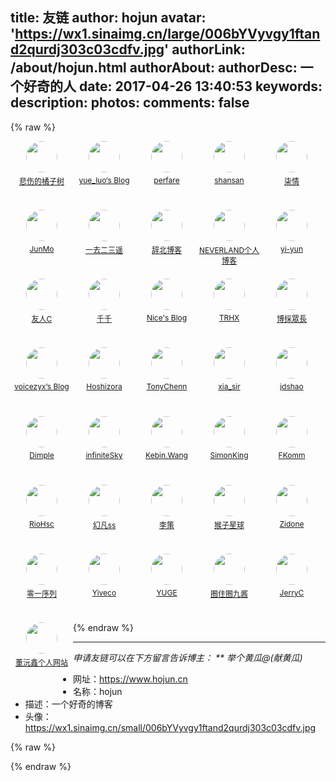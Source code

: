 title: 友链
author: hojun
avatar: 'https://wx1.sinaimg.cn/large/006bYVyvgy1ftand2qurdj303c03cdfv.jpg'
authorLink: /about/hojun.html
authorAbout:
authorDesc: 一个好奇的人
date: 2017-04-26 13:40:53
keywords:
description:
photos:
comments: false
---

{% raw %}
<style>
  .link-contentqt {
    padding: 0px !important;
    width: 100%;
  }
  .link-contentqt li {
    text-align: center;
    font-size: 12px;
    width: 100px;
    height: 100px;
    margin-bottom: 10px;
    list-style-type: none;
    float: left;
  }
  .link-contentqt li img {
      height: auto;
      max-width: 100%;
      border-radius: 100%;
      margin-bottom: 5px;
      transition: .5s;
      -webkit-transition: .5s;
      width: 50px;
      height: 50px;
  }
  .link-contentqt li a:hover img {
      transform: scale(1.2);
  }
  .link-contentqt li span {
      display: block;
      height: 32px;
  }
  .link-contentqt li a:hover span {
      color: #ffac00;
  }
</style>
<ul class="link-contentqt clearfix">
  <li>
    <a href="http://fankekeke.club/" title="风在呼唤我的名字" target="_blank">
      <img src="https://wx3.sinaimg.cn/small/006bYVyvly1fxo4l2rdanj30go0go771.jpg" width="50" height="50">
      <span class="sitename">悲伤的橘子树</span>
    </a>
  </li>
  <li>
    <a href="https://www.yueluo.xyz/" title="Perfare's Blog" target="_blank">
      <img src="https://ws3.sinaimg.cn/large/006bYVyvly1fxibk03pwyj305k05kaa3.jpg" width="50" height="50">
      <span class="sitename">yue_luo‘s Blog</span>
    </a>
  </li>
  <li>
    <a href="https://www.perfare.net/" title="Perfare's Blog" target="_blank">
      <img src="https://ws1.sinaimg.cn/large/006bYVyvly1fxiajmn8gdj301y01yq30.jpg" width="50" height="50">
      <span class="sitename">perfare</span>
    </a>
  </li>
  <li>
    <a href="https://shansan.top" title="The self-entertainment of chicken dishes" target="_blank">
      <img src="https://wx2.sinaimg.cn/large/006bYVyvly1fxbfetzfh5j3028028aa5.jpg" width="50" height="50">
      <span class="sitename">shansan</span>
    </a>
  </li>
  <li>
    <a href="https://www.xingaiting.com" title="又是另一个你" target="_blank">
      <img src="https://wx4.sinaimg.cn/small/006bYVyvly1fx92ez4at4j30320323yr.jpg" width="50" height="50">
      <span class="sitename">柒情</span>
    </a>
  </li>
  <li>
    <a href="http://mo3.top/" title="渗透技术博客" target="_blank">
      <img src="https://ws1.sinaimg.cn/small/006bYVyvly1fx5hy82tkmj30k00k0jwy.jpg" width="50" height="50">
      <span class="sitename">JunMo</span>
    </a>
  </li>
  <li>
    <a href="https://www.moonster.top" title="一个想当摄影师却被迫写代码的厨子" target="_blank">
      <img src="https://wx3.sinaimg.cn/small/006bYVyvly1fwbflihx0gj308c08cdgr.jpg" width="50" height="50">
      <span class="sitename">一去二三遥</span>
    </a>
  </li>
  <li>
    <a href="https://dsest.cn" title="不忘初心，方得始终." target="_blank">
      <img src="https://ws2.sinaimg.cn/small/006bYVyvly1fw94n7310dj305c05cjsq.jpg" width="50" height="50">
      <span class="sitename">辞北博客</span>
    </a>
  </li>
  <li>
    <a href="http://blog.kukeyang.com" title="纯日志博客，欢迎光临。" target="_blank">
      <img src="https://wx2.sinaimg.cn/small/006bYVyvly1fw7w0bxggvj303k03mmx4.jpg" width="50" height="50">
      <span class="sitename">NEVERLAND个人博客</span>
    </a>
  </li>
  <li>
    <a href="https://yi-yun.github.io" title="斯是陋室，惟吾德馨" target="_blank">
      <img src="https://wx4.sinaimg.cn/small/006bYVyvgy1fw11tbw12lj31201204qq.jpg" width="50" height="50">
      <span class="sitename">yi-yun</span>
    </a>
  </li>
  <li>
    <a href="https://www.ihewro.com" title="虽然我们互相笑着说“回头见”，但是我们都心知肚明，分离即永别。" target="_blank">
      <img src="https://wx4.sinaimg.cn/small/006bYVyvgy1funfb1cw5ej30jg0jg74l.jpg" width="50" height="50">
      <span class="sitename">友人C</span>
    </a>
  </li>
  <li>
    <a href="https://www.dreamwings.cn" title="继续踏上旅途，在没有你的春天…… " target="_blank">
      <img src="https://wx4.sinaimg.cn/small/006bYVyvgy1ful4nuo9suj30f20f23zu.jpg" width="50" height="50">
      <span class="sitename">千千</span>
    </a>
  </li>
  <li>
    <a href="https://luotaocheng.github.io" title="无往不形于外，高山仰止蕴其内，空谷传峰之像。" target="_blank">
      <img src="https://wx4.sinaimg.cn/small/006bYVyvgy1funfb0v8f4j30jg0jvgmy.jpg" width="50" height="50">
      <span class="sitename">Nice's Blog</span>
    </a>
  </li>
  <li>
    <a href="http://trhx.top" title="Live and Learn！" target="_blank">
      <img src="https://wx3.sinaimg.cn/small/006bYVyvgy1funfb0du3dj305a05a0ue.jpg" width="50" height="50">
      <span class="sitename">TRHX</span>
    </a>
  </li>
  <li>
    <a href="https://lruihao.cn" title="心向大佬，披荆斩棘" target="_blank">
      <img src="https://wx2.sinaimg.cn/small/006bYVyvgy1fuo64wajevj3028028q2q.jpg" width="50" height="50">
      <span class="sitename">博採眾長</span>
    </a>
  </li>
  <li>
    <a href="http://voicezyx.top" title="Keep learning，do a good programmer" target="_blank">
      <img src="https://wx2.sinaimg.cn/small/006bYVyvgy1fuwlat5ftej305z05z0td.jpg" width="50" height="50">
      <span class="sitename">voicezyx’s Blog</span>
    </a>
  </li>
  <li>
    <a href="https://blog.timelless.xyz" title="希望阳光很暖，微风不燥，时光不老，你我都好。" target="_blank">
      <img src="https://wx3.sinaimg.cn/small/006bYVyvgy1fv4ngkx0wgj305c05ct8i.jpg" width="50" height="50">
      <span class="sitename">Hoshizora</span>
    </a>
  </li>
  <li>
    <a href="http://tonychenn.cf" title="人不逼自己一把，永远不知道自己有多优秀！" target="_blank">
      <img src="https://wx4.sinaimg.cn/small/006bYVyvgy1fv4o866gehj30hs0hswfg.jpg" width="50" height="50">
      <span class="sitename">TonyChenn</span>
    </a>
  </li>
  <li>
    <a href="https://www.cnblogs.com/xinjianheyi" title="惟其艰难 方显勇毅;惟其笃行 弥足珍贵;惟其磨砺 始得玉成" target="_blank">
      <img src="https://wx4.sinaimg.cn/small/006bYVyvgy1fr1gyl3ofdj309z09z3z3.jpg" width="50" height="50">
      <span class="sitename">xia_sir</span>
    </a>
  </li>
  <li>
    <a href="http://www.jdshao.com/" title="jdshao 的技术小栈" target="_blank">
      <img src="https://wx3.sinaimg.cn/small/006bYVyvgy1fun9zi96pvj30le0lgmzm.jpg" width="50" height="50">
      <span class="sitename">jdshao</span>
    </a>
  </li>
  <li>
    <a href="http://www.bianxiaofeng.com/" title="少年心事当拿云" target="_blank">
      <img src="https://wx3.sinaimg.cn/small/006bYVyvgy1fun9zhrwu5j30k00k03yy.jpg" width="50" height="50">
      <span class="sitename">Dimple</span>
    </a>
  </li>
  <li>
    <a href="http://blog.boxmoe.cn/" title="infiniteSky - 在自由的天空翱翔" target="_blank">
      <img src="https://wx4.sinaimg.cn/small/006bYVyvgy1fr1gyl3ofdj309z09z3z3.jpg" width="50" height="50">
      <span class="sitename">infiniteSky</span>
    </a>
  </li>
  <li>
    <a href="https://yyping.top/" title="Kebin.Wang - 最萌程序员" target="_blank">
      <img src="https://wx2.sinaimg.cn/small/006bYVyvgy1fun9zhdvshj30hs0hs0tb.jpg" width="50" height="50">
      <span class="sitename">Kebin.Wang</span>
    </a>
  </li>
  <li>
    <a href="http://nicooo.ooo/" title="如果是真的，我希望他是假的。如果是假的，我希望他是真的。" target="_blank">
      <img src="https://wx3.sinaimg.cn/small/006bYVyvgy1fun9zgy83sj30bj09faac.jpg" width="50" height="50">
      <span class="sitename">SimonKing</span>
    </a>
  </li>
  <li>
    <a href="https://fkomm.cn/" title="FKomm’s Blogs" target="_blank">
      <img src="https://wx4.sinaimg.cn/small/006bYVyvgy1fr1gyl3ofdj309z09z3z3.jpg" width="50" height="50">
      <span class="sitename">FKomm</span>
    </a>
  </li>
  <li>
    <a href="https://riohsc.github.io/" title="RioHsc" target="_blank">
      <img src="https://wx3.sinaimg.cn/small/006bYVyvgy1funfb4tgpjj30sg0sgjsz.jpg" width="50" height="50">
      <span class="sitename">RioHsc</span>
    </a>
  </li>
  <li>
    <a href="https://hfanss.com/" title="幻凡ss | IT小青年" target="_blank">
      <img src="https://wx3.sinaimg.cn/small/006bYVyvgy1funfb4aqv5j309s0b875k.jpg" width="50" height="50">
      <span class="sitename">幻凡ss</span>
    </a>
  </li>
  <li>
    <a href="https://ailice.cn/" title="李策 | 分享生活，享受生活！" target="_blank">
      <img src="https://wx3.sinaimg.cn/small/006bYVyvgy1funfb3w3h2j305005074c.jpg" width="50" height="50">
      <span class="sitename">李策</span>
    </a>
  </li>
  <li>
    <a href="https://mr-houzi.com/" title="最不务正业的程序猿" target="_blank">
      <img src="https://wx2.sinaimg.cn/small/006bYVyvgy1ftqmg6oncjj30e80e8t9x.jpg" width="50" height="50">
      <span class="sitename">猴子星球</span>
    </a>
  </li>
  <li>
    <a href="https://blog.zidone.cn/" title="相信不屈不挠的努力，相信战胜死亡的年轻。相信未来，热爱生命。" target="_blank">
      <img src="https://wx3.sinaimg.cn/small/006bYVyvgy1funfb3k6vpj30hs0hsjs7.jpg" width="50" height="50">
      <span class="sitename">Zidone</span>
    </a>
  </li>
  <li>
    <a href="http://www.booolen.com" title="Anderson Lu's personal weisite" target="_blank">
      <img src="https://wx1.sinaimg.cn/small/006bYVyvgy1ftti9tlfl1j302w02zaa9.jpg" width="50" height="50">
      <span class="sitename">零一序列</span>
    </a>
  </li>
  <li>
    <a href="https://blog.yiveco.xyz/" title="Yiveco@低端人口 见字如晤" target="_blank">
      <img src="https://wx4.sinaimg.cn/small/006bYVyvgy1funfb1we6bj30zk120n2a.jpg" width="50" height="50">
      <span class="sitename">Yiveco</span>
    </a>
  </li>
  <li>
    <a href="https://www.yugepower.com" title="YUGE'S BLOG" target="_blank">
      <img src="https://wx1.sinaimg.cn/small/006bYVyvgy1funfejbj3vj30b40b4aav.jpg" width="50" height="50">
      <span class="sitename">YUGE</span>
    </a>
  </li>
  <li>
    <a href="https://blog.taylortaurus.top/" title="唯有欧派和胖次不可辜负" target="_blank">
      <img src="https://wx3.sinaimg.cn/small/006bYVyvgy1funfb2ni5aj30ku0j919d.jpg" width="50" height="50">
      <span class="sitename">圈住圈九酱</span>
    </a>
  </li>
  <li>
    <a href="http://jerryc.me" title="Never put off till tomorrow what you can do today" target="_blank">
      <img src="https://wx4.sinaimg.cn/small/006bYVyvgy1fr1gyl3ofdj309z09z3z3.jpg" width="50" height="50">
      <span class="sitename">JerryC</span>
    </a>
  </li>
  <li>
    <a href="https://godbmw.com" title="岁月如歌, 编程如诗" target="_blank">
      <img src="https://wx1.sinaimg.cn/small/006bYVyvgy1funfb35ke1j30cs0csmxh.jpg" width="50" height="50">
      <span class="sitename">董沅鑫个人网站</span>
    </a>
  </li>
</ul>
{% endraw %}

 ----------

**申请友链可以在下方留言告诉博主： **
举个黄瓜*@(献黄瓜)*

 - 网址：https://www.hojun.cn
 - 名称：hojun
 - 描述：一个好奇的博客
 - 头像：https://wx1.sinaimg.cn/small/006bYVyvgy1ftand2qurdj303c03cdfv.jpg

{% raw %}
<script src="//cdn1.lncld.net/static/js/3.0.4/av-min.js"></script>
<script src='//unpkg.com/valine/dist/Valine.min.js'></script>
<div id="vcomments"></div>
<!-- <span id="<%- url_for(post.path) %>" class="leancloud-visitors" data-flag-title="文章阅读量统计">
    <span class="post-meta-item-text">阅读量 </span>
    <span class="leancloud-visitors-count">1000000</span>
</span> -->
<script>
  new Valine({
    el: '#vcomments',
    appId: "GyC3NzMvd0hT9Yyd2hYIC0MN-gzGzoHsz",
    appKey: "mgOpfzbkHYqU92CV4IDlAUHQ",
    // visitor: true
  })
</script>
{% endraw %}